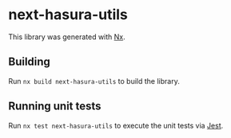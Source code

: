 # next-hasura-utils

This library was generated with [Nx](https://nx.dev).

## Building

Run `nx build next-hasura-utils` to build the library.

## Running unit tests

Run `nx test next-hasura-utils` to execute the unit tests via [Jest](https://jestjs.io).
